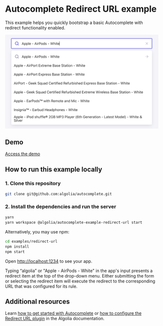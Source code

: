# Autocomplete Redirect URL example

This example helps you quickly bootstrap a basic Autocomplete with redirect functionality enabled.

<p align="center"><img src="capture.png?raw=true" alt="A capture of the Autocomplete redirect URL example" /></p>

## Demo

[Access the demo](https://codesandbox.io/s/github/algolia/autocomplete/tree/next/examples/redirect-url)

## How to run this example locally

### 1. Clone this repository

```sh
git clone git@github.com:algolia/autocomplete.git
```

### 2. Install the dependencies and run the server

```sh
yarn
yarn workspace @algolia/autocomplete-example-redirect-url start
```

Alternatively, you may use npm:

```sh
cd examples/redirect-url
npm install
npm start
```

Open <http://localhost:1234> to see your app.

Typing “algolia” or "Apple - AirPods - White" in the app's input presents a redirect item at the top of the drop-down menu. Either submitting the form or selecting the redirect item will execute the redirect to the corresponding URL that was configured for its rule.

## Additional resources
Learn [how to get started with Autocomplete](https://www.algolia.com/doc/ui-libraries/autocomplete/introduction/getting-started/) or [how to configure the Redirect URL plugin](https://www.algolia.com/doc/ui-libraries/autocomplete/api-reference/autocomplete-plugin-redirect-url) in the Algolia documentation.
